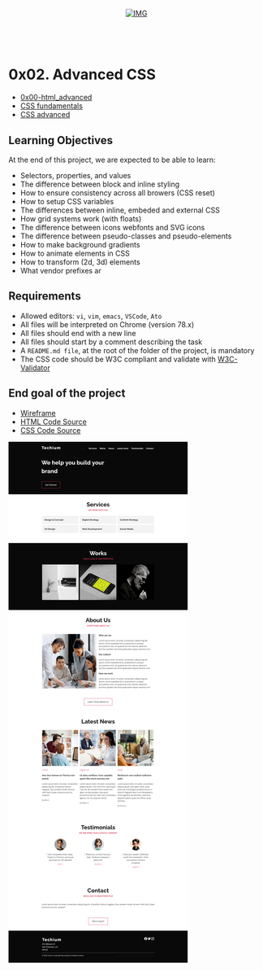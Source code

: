 <!-- repo image -->
<br />
<div align="center">
  <a href="https://github.com/github_username/repo_name">
    <img src="https://github.com/Abubacer/README-Template/blob/master/images/banner.png" alt="IMG"> 
  </a>

<h1 align="center"></h1>
<div align="left">
<br />

# 0x02. Advanced CSS

- [0x00-html_advanced](https://github.com/Abubacer/alx-frontend/tree/f9c031ecb6c8fbb231ba69806710f0b59151fd98/0x00-html_advanced)
- [CSS fundamentals](https://intranet.alxswe.com/concepts/544)
- [CSS advanced](https://intranet.alxswe.com/concepts/545)

## Learning Objectives

At the end of this project, we are expected to be able to learn:

- Selectors, properties, and values
- The difference between block and inline styling
- How to ensure consistency across all browers (CSS reset)
- How to setup CSS variables
- The differences between inline, embeded and external CSS
- How grid systems work (with floats)
- The difference between icons webfonts and SVG icons
- The difference between pseudo-classes and pseudo-elements
- How to make background gradients
- How to animate elements in CSS
- How to transform (2d, 3d) elements
- What vendor prefixes ar

## Requirements

- Allowed editors: ```vi```, ```vim```, ```emacs```, ```VSCode```, ```Ato```
- All files will be interpreted on Chrome (version 78.x)
- All files should end with a new line
- All files should start by a comment describing the task
- A ```README.md file```, at the root of the folder of the project, is mandatory
- The CSS code should be W3C compliant and validate with [W3C-Validator](https://intranet.alxswe.com/rltoken/X59AxQ6wqKqiJk9i8eIjeQ)

## End goal of the project
* [Wireframe](https://github.com/Abubacer/alx-frontend/blob/2f67fef33590f6445c4ee3aba5428fc3225c04c5/0x00-html_advanced/images/wireframe.png)
* [HTML Code Source](https://github.com/Abubacer/alx-frontend/blob/470c90d5e469f973a63b57e20a835c6d5b6f4420/0x02-CSS_advanced/index.html)
* [CSS Code Source](https://github.com/Abubacer/alx-frontend/blob/470c90d5e469f973a63b57e20a835c6d5b6f4420/0x02-CSS_advanced/styles/32-style.css)
<img src="https://github.com/Abubacer/alx-frontend/blob/1559a74972f026e0896231bb47ed3541b36d34e1/0x02-CSS_advanced/images/Screenshot.png" alt="IMG">

</div>
